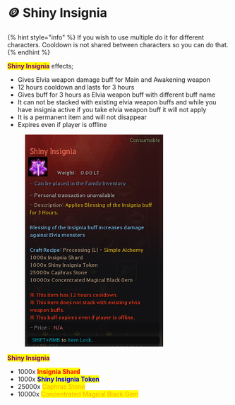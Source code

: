 # 🪙 Shiny Insignia

{% hint style="info" %}
If you wish to use multiple do it for different characters. Cooldown is not shared between characters so you can do that.
{% endhint %}

<mark style="color:purple;">**Shiny Insignia**</mark> effects;

* Gives Elvia weapon damage buff for Main and Awakening weapon
* 12 hours cooldown and lasts for 3 hours
* Gives buff for 3 hours as Elvia weapon buff with different buff name
* It can not be stacked with existing elvia weapon buffs and while you have insignia active if you take elvia weapon buff it will not apply
* It is a permanent item and will not disappear
* Expires even if player is offline

<figure><img src="../../.gitbook/assets/{148EAD40-A82E-4886-979B-3A0F49C8C878}.png" alt=""><figcaption></figcaption></figure>

<mark style="color:purple;">**Shiny Insignia**</mark>

* 1000x <mark style="color:red;">**Insignia Shard**</mark>
* 1000x <mark style="color:blue;">**Shiny Insignia Token**</mark>
* 25000x <mark style="color:orange;">Caphras Stone</mark>
* 10000x <mark style="color:orange;">Concentrated Magical Black Gem</mark>
